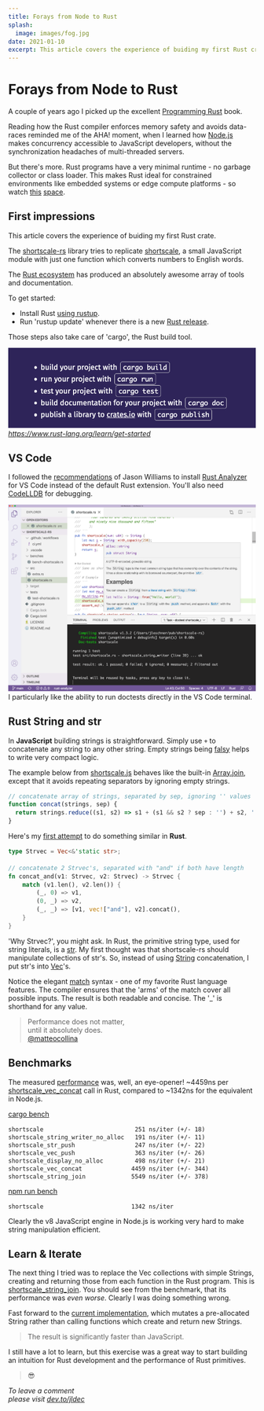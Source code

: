 ```yaml
---
title: Forays from Node to Rust
splash:
  image: images/fog.jpg
date: 2021-01-10
excerpt: This article covers the experience of buiding my first Rust crate.
---
```


# Forays from Node to Rust

A couple of years ago I picked up the excellent [Programming Rust](https://www.oreilly.com/library/view/programming-rust/9781491927274/) book.

Reading how the Rust compiler enforces memory safety and avoids data-races reminded me of the AHA! moment, when I learned how [Node.js](https://nodejs.org/en/about/) makes concurrency accessible to JavaScript developers, without the synchronization headaches of multi-threaded servers.

But there's more. Rust programs have a very minimal runtime - no garbage collector or class loader. This makes Rust ideal for constrained environments like embedded systems or edge compute platforms - so watch [this](https://github.com/oxidecomputer) [space](https://github.com/bytecodealliance).

## First impressions

This article covers the experience of buiding my first Rust crate.

The [shortscale-rs](https://github.com/jldec/shortscale-rs) library tries to replicate [shortscale](https://github.com/jldec/shortscale), a small JavaScript module with just one function which converts numbers to English words.

The [Rust ecosystem](https://www.rust-lang.org) has produced an absolutely awesome array of tools and documentation.

To get started:
- Install Rust [using rustup](https://www.rust-lang.org/tools/install).
- Run 'rustup update' whenever there is a new [Rust release](https://github.com/rust-lang/rust/releases).

Those steps also take care of 'cargo', the Rust build tool.

![Image showing cargo commands](images/cargo.png)  
_https://www.rust-lang.org/learn/get-started_

## VS Code

I followed the [recommendations](https://jason-williams.co.uk/debugging-rust-in-vscode) of Jason Williams to install [Rust Analyzer](https://marketplace.visualstudio.com/items?itemName=matklad.rust-analyzer) for VS Code instead of the default Rust extension. You'll also need [CodeLLDB](https://marketplace.visualstudio.com/items?itemName=vadimcn.vscode-lldb) for debugging.

![VS Code showing Rust program](images/vs-code-rust.png)  
I particularly like the ability to run doctests directly in the VS Code terminal.

## Rust String and str

In **JavaScript** building strings is straightforward. Simply use `+` to concatenate any string to any other string. Empty strings being [falsy](https://developer.mozilla.org/en-US/docs/Glossary/Falsy) helps to write very compact logic.

The example below from [shortscale.js](https://github.com/jldec/shortscale/blob/main/shortscale.js#L96) behaves like the built-in [Array.join](https://developer.mozilla.org/en-US/docs/Web/JavaScript/Reference/Global_Objects/Array/join), except that it avoids repeating separators by ignoring empty strings.

```js
// concatenate array of strings, separated by sep, ignoring '' values
function concat(strings, sep) {
  return strings.reduce((s1, s2) => s1 + (s1 && s2 ? sep : '') + s2, '')
}
```

Here's my [first attempt](https://github.com/jldec/shortscale-rs/blob/main/src/extra.rs#L374) to do something similar in **Rust**.

```rust
type Strvec = Vec<&'static str>;

// concatenate 2 Strvec's, separated with "and" if both have length
fn concat_and(v1: Strvec, v2: Strvec) -> Strvec {
    match (v1.len(), v2.len()) {
        (_, 0) => v1,
        (0, _) => v2,
        (_, _) => [v1, vec!["and"], v2].concat(),
    }
}
```

'Why Strvec?', you might ask. In Rust, the primitive string type, used for string literals, is a [str](https://doc.rust-lang.org/nightly/std/primitive.str.html). My first thought was that shortscale-rs should manipulate collections of str's. So, instead of using [String](https://doc.rust-lang.org/nightly/std/string/struct.String.html) concatenation, I put str's into [Vec](https://doc.rust-lang.org/nightly/std/vec/struct.Vec.html)'s.

Notice the elegant [match](https://doc.rust-lang.org/rust-by-example/flow_control/match.html) syntax - one of my favorite Rust language features. The compiler ensures that the 'arms' of the match cover all possible inputs. The result is both readable and concise. The '_' is shorthand for any value.

> Performance does not matter,  
> until it absolutely does.  
> [@matteocollina](https://twitter.com/matteocollina/status/1260887018617352192?s=20)

## Benchmarks

The measured [performance](https://github.com/jldec/shortscale-rs#extra) was, well, an eye-opener! ~4459ns per [shortscale_vec_concat](https://docs.rs/shortscale/1.3.2/src/shortscale/extra.rs.html#314-336) call in Rust, compared to ~1342ns for the equivalent in Node.js.

[cargo bench](https://github.com/jldec/shortscale-rs/blob/main/benches/bench-shortscale.rs)
```
shortscale                          251 ns/iter (+/- 18)
shortscale_string_writer_no_alloc   191 ns/iter (+/- 11)
shortscale_str_push                 247 ns/iter (+/- 22)
shortscale_vec_push                 363 ns/iter (+/- 26)
shortscale_display_no_alloc         498 ns/iter (+/- 21)
shortscale_vec_concat              4459 ns/iter (+/- 344)
shortscale_string_join             5549 ns/iter (+/- 378)
```

[npm run bench](https://github.com/jldec/shortscale/blob/main/test/bench.js)
```
shortscale                         1342 ns/iter
```

Clearly the v8 JavaScript engine in Node.js is working very hard to make string manipulation efficient.

## Learn & Iterate

The next thing I tried was to replace the Vec collections with simple Strings, creating and returning those from each function in the Rust program. This is [shortscale_string_join](https://docs.rs/shortscale/1.3.2/src/shortscale/extra.rs.html#389-406). You should see from the benchmark, that its performance was _even worse_. Clearly I was doing something wrong.

Fast forward to the [current implementation](https://docs.rs/shortscale/1.3.2/src/shortscale/shortscale.rs.html#46-61), which mutates a pre-allocated String rather than calling functions which create and return new Strings.

> The result is significantly faster than JavaScript.

I still have a lot to learn, but this exercise was a great way to start building an intuition for Rust development and the performance of Rust primitives.

> 😎

_To leave a comment  
please visit [dev.to/jldec](https://dev.to/jldec/forays-from-node-to-rust-3fk1)_

